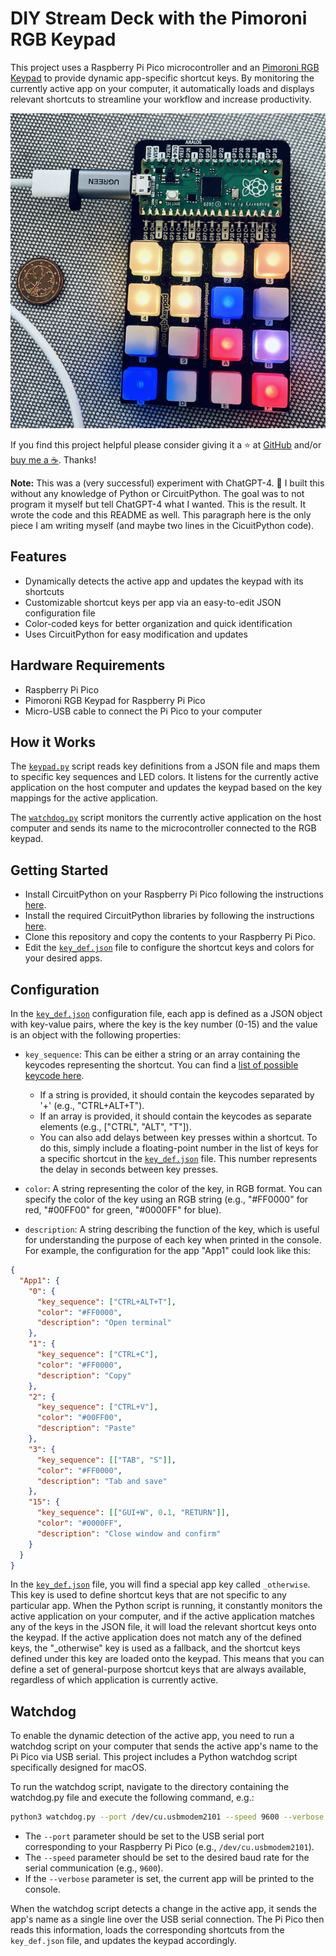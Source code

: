
# DIY Stream Deck with the Pimoroni RGB Keypad

This project uses a Raspberry Pi Pico microcontroller and an [Pimoroni RGB Keypad](https://shop.pimoroni.com/products/pico-rgb-keypad-base) to provide dynamic app-specific shortcut keys. By monitoring the currently active app on your computer, it automatically loads and displays relevant shortcuts to streamline your workflow and increase productivity.

![Keypad with Zoom Shortcuts](images/keypad.png)

If you find this project helpful please consider giving it a ⭐️ at [GitHub](https://github.com/LennartHennigs/ESPTelnet) and/or [buy me a ☕️](https://ko-fi.com/lennart0815). Thanks!

**Note:** This was a (very successful) experiment with ChatGPT-4. 🤖 I built this without any knowledge of Python or CircuitPython. The goal was to not program it myself but tell ChatGPT-4 what I wanted. This is the result. It wrote the code and this README as well. This paragraph here is the only piece I am writing myself (and maybe two lines in the CicuitPython code).

## Features

- Dynamically detects the active app and updates the keypad with its shortcuts
- Customizable shortcut keys per app via an easy-to-edit JSON configuration file
- Color-coded keys for better organization and quick identification
- Uses CircuitPython for easy modification and updates

## Hardware Requirements

- Raspberry Pi Pico
- Pimoroni RGB Keypad for Raspberry Pi Pico
- Micro-USB cable to connect the Pi Pico to your computer

## How it Works

The [`keypad.py`](https://github.com/LennartHennigs/DIYStreamDeck/blob/main/src/pi_pico/keypad.py) script reads key definitions from a JSON file and maps them to specific key sequences and LED colors. It listens for the currently active application on the host computer and updates the keypad based on the key mappings for the active application.

The [`watchdog.py`](https://github.com/LennartHennigs/DIYStreamDeck/blob/main/src/mac/watchdog.py) script monitors the currently active application on the host computer and sends its name to the microcontroller connected to the RGB keypad.

## Getting Started

- Install CircuitPython on your Raspberry Pi Pico following the instructions [here](https://learn.adafruit.com/welcome-to-circuitpython/installing-circuitpython).
- Install the required CircuitPython libraries by following the instructions [here](https://learn.adafruit.com/welcome-to-circuitpython/circuitpython-libraries).
- Clone this repository and copy the contents to your Raspberry Pi Pico.
- Edit the [`key_def.json`](https://github.com/LennartHennigs/DIYStreamDeck/blob/main/src/pi_pico/key_def.json) file to configure the shortcut keys and colors for your desired apps.

## Configuration

In the [`key_def.json`](https://github.com/LennartHennigs/DIYStreamDeck/blob/main/src/pi_pico/key_def.json) configuration file, each app is defined as a JSON object with key-value pairs, where the key is the key number (0-15) and the value is an object with the following properties:

- `key_sequence`: This can be either a string or an array containing the keycodes representing the shortcut. You can find a [list of possible keycode here](https://docs.circuitpython.org/projects/hid/en/latest/_modules/adafruit_hid/keycode.html).
  - If a string is provided, it should contain the keycodes separated by '+' (e.g., "CTRL+ALT+T").
  - If an array is provided, it should contain the keycodes as separate elements (e.g., ["CTRL", "ALT", "T"]).
  - You can also add delays between key presses within a shortcut. To do this, simply include a floating-point number in the list of keys for a specific shortcut in the [`key_def.json`](https://github.com/LennartHennigs/DIYStreamDeck/blob/main/src/pi_pico/key_def.json) file. This number represents the delay in seconds between key presses.
  
- `color`: A string representing the color of the key, in RGB format. You can specify the color of the key using an RGB string (e.g., "#FF0000" for red, "#00FF00" for green, "#0000FF" for blue).
- `description`: A string describing the function of the key, which is useful for understanding the purpose of each key when printed in the console.
For example, the configuration for the app "App1" could look like this:

``` json
{
  "App1": {
    "0": {
      "key_sequence": ["CTRL+ALT+T"],
      "color": "#FF0000",
      "description": "Open terminal"
    },
    "1": {
      "key_sequence": ["CTRL+C"],
      "color": "#FF0000",
      "description": "Copy"
    },
    "2": {
      "key_sequence": ["CTRL+V"],
      "color": "#00FF00",
      "description": "Paste"
    },
    "3": {
      "key_sequence": [["TAB", "S"]],
      "color": "#FF0000",
      "description": "Tab and save"
    },
    "15": {
      "key_sequence": [["GUI+W", 0.1, "RETURN"]],
      "color": "#0000FF",
      "description": "Close window and confirm"
    }
  }
}
```

In the [`key_def.json`](https://github.com/LennartHennigs/DIYStreamDeck/blob/main/src/pi_pico/key_def.json) file, you will find a special app key called `_otherwise`. This key is used to define shortcut keys that are not specific to any particular app. When the Python script is running, it constantly monitors the active application on your computer, and if the active application matches any of the keys in the JSON file, it will load the relevant shortcut keys onto the keypad. If the active application does not match any of the defined keys, the "_otherwise" key is used as a fallback, and the shortcut keys defined under this key are loaded onto the keypad. This means that you can define a set of general-purpose shortcut keys that are always available, regardless of which application is currently active.

## Watchdog

To enable the dynamic detection of the active app, you need to run a watchdog script on your computer that sends the active app's name to the Pi Pico via USB serial. This project includes a Python watchdog script specifically designed for macOS.

To run the watchdog script, navigate to the directory containing the watchdog.py file and execute the following command, e.g.:

``` bash
python3 watchdog.py --port /dev/cu.usbmodem2101 --speed 9600 --verbose
```

- The `--port` parameter should be set to the USB serial port corresponding to your Raspberry Pi Pico (e.g., `/dev/cu.usbmodem2101`).
- The `--speed` parameter should be set to the desired baud rate for the serial communication (e.g., `9600`).
- If the `--verbose` parameter is set, the current app will be printed to the console.

When the watchdog script detects a change in the active app, it sends the app's name as a single line over the USB serial connection. The Pi Pico then reads this information, loads the corresponding shortcuts from the `key_def.json` file, and updates the keypad accordingly.
